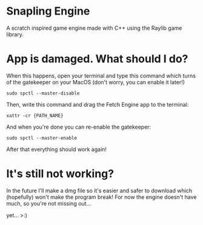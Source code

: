 # Snapling Engine #
A scratch inspired game engine made with C++ using the Raylib game library.

# App is damaged. What should I do?
When this happens, open your terminal and type this command which turns of the gatekeeper on your MacOS (don't worry, you can enable it later!)

`sudo spctl --master-disable`

Then, write this command and drag the Fetch Engine app to the terminal:

`xattr -cr {PATH_NAME}`

And when you're done you can re-enable the gatekeeper:

`sudo spctl --master-enable`

After that everything should work again!

# It's still not working? #
In the future I'll make a dmg file so it's easier and safer to download which (hopefully) won't make the program break! For now the engine doesn't have much, so you're not missing out...

yet... >:)